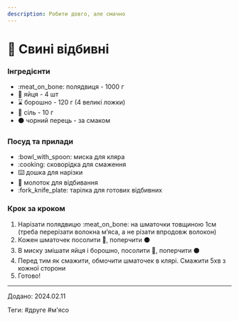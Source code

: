 ```yaml
---
description: Робити довго, але смачно
---
```


# 🥓 Свині відбивні

### Інгредієнти

* :meat\_on\_bone: полядвиця - 1000 г
* :egg: яйця - 4 шт
* :hourglass: борошно - 120 г (4 великі ложки)
* :salt: сіль - 10 г
* ⚫ чорний перець - за смаком

### Посуд та прилади

* :bowl\_with\_spoon: миска для кляра
* :cooking: сковорідка для смаження
* :keyboard: дошка для нарізки
* :hammer: молоток для відбивання
* :fork\_knife\_plate: тарілка для готових відбивних

### Крок за кроком

1. Нарізати полядвицю :meat\_on\_bone: на шматочки товщиною 1см (треба перерізати волокна мʼяса, а не різати впродовж волокон)
2. Кожен шматочек посолити :salt:, поперчити ⚫
3. В миску змішати яйця і борошно, посолити :salt:, поперчити ⚫
4. Перед тим як смажити, обмочити шматочек в клярі. Смажити 5хв з кожної сторони
5. Готово!

***

Додано: 2024.02.11

Теги: #друге #м'ясо
